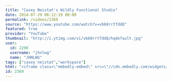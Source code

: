 ```yaml
---
title: "Casey Neistat's Wildly Functional Studio"
date: 2014-07-29 06:12:19 00:00
permalink: /videos/2369
source: "https://www.youtube.com/watch?v=vb60rrtTddQ"
featured: true
provider: "YouTube"
thumbnail: "http://i.ytimg.com/vi/vb60rrtTddQ/hqdefault.jpg"
user:
  id: 2298
  username: "jhnlwg"
  name: "JHNLWG"
tags: ["casey neistat","workspace"]
html: "<iframe class=\"embedly-embed\" src=\"//cdn.embedly.com/widgets/media.html?src=http%3A%2F%2Fwww.youtube.com%2Fembed%2Fvb60rrtTddQ%3Fwmode%3Dtransparent%26feature%3Doembed&wmode=transparent&url=http%3A%2F%2Fwww.youtube.com%2Fwatch%3Fv%3Dvb60rrtTddQ&image=http%3A%2F%2Fi.ytimg.com%2Fvi%2Fvb60rrtTddQ%2Fhqdefault.jpg&key=daaebf4d9cdd46779200162d0ca86e20&type=text%2Fhtml&schema=youtube\" width=\"854\" height=\"480\" scrolling=\"no\" frameborder=\"0\" allowfullscreen></iframe>"
id: 2369
---
```


